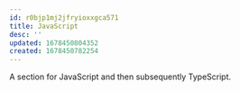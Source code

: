 ```yaml
---
id: r0bjp1mj2jfryioxxgca571
title: JavaScript
desc: ''
updated: 1678450804352
created: 1678450782254
---
```

A section for JavaScript and then subsequently TypeScript.